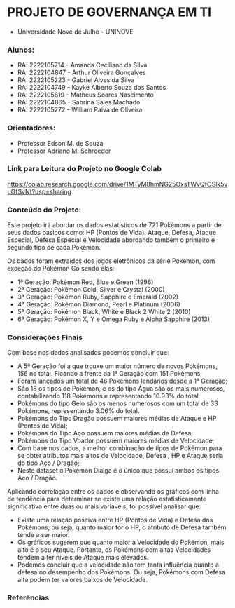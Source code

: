 # PROJETO DE GOVERNANÇA EM TI
- Universidade Nove de Julho - UNINOVE

### Alunos:
- RA: 2222105714 - Amanda Ceciliano da Silva
- RA: 2222104847 - Arthur Oliveira Gonçalves
- RA: 2222105223 - Gabriel Alves da Silva
- RA: 2222104749 - Kayke Alberto Souza dos Santos
- RA: 2222105619 - Matheus Soares Nascimento
- RA: 2222104865 - Sabrina Sales Machado
- RA: 2222105272 - William Paiva de Oliveira

### Orientadores:
- Professor Edson M. de Souza
- Professor Adriano M. Schroeder

### Link para Leitura do Projeto no Google Colab
https://colab.research.google.com/drive/1MTyM8hmNG25OxsTWvQfOSlk5vuGfSvNt?usp=sharing

### Conteúdo do Projeto:

Este projeto irá abordar os dados estatísticos de 721 Pokémons a partir de seus dados básicos como: HP (Pontos de Vida), Ataque, Defesa, Ataque Especial, Defesa Especial e Velocidade abordando também o primeiro e segundo tipo de cada Pokémon.

Os dados foram extraídos dos jogos eletrônicos da série Pokémon, com exceção do Pokémon Go sendo elas:
- 1ª Geração: Pokémon Red, Blue e Green (1996)
- 2ª Geração: Pokémon Gold, Silver e Crystal (2000)
- 3ª Geração: Pokémon Ruby, Sapphire e Emerald (2002)
- 4ª Geração: Pokémon Diamond, Pearl e Platinum (2006)
- 5ª Geração: Pokémon Black, White e Black 2 White 2 (2010)
- 6ª Geração: Pokémon X, Y e Omega Ruby e Alpha Sapphire (2013)

### Considerações Finais

Com base nos dados analisados podemos concluir que:
- A 5ª Geração foi a que trouxe um maior número de novos Pokémons, 156 no total. Ficando a frente da 1ª Geração com 151 Pokémons;
- Foram lançados um total de 46 Pokémons lendários desde a 1ª Geração;
- São 18 os tipos de Pokémon, e os do tipo Água são os mais numerosos, contabilizando 118 Pokémons e representando 10.93% do total.
- Pokémons do tipo Gelo são os menos numerosos com um total de 33 Pokémons, representando 3.06% do total.
- Pokémons do Tipo Dragão possuem maiores médias de Ataque e HP (Pontos de Vida);
- Pokémons do Tipo Aço possuem maiores médias de Defesa;
- Pokémons do Tipo Voador possuem maiores médias de Velocidade;
- Com base nos dados, a melhor combinação de tipos de Pokémon para se obter atributos mais altos de Velocidade, Defesa , HP e Ataque seria do tipo Aço / Dragão;
- Neste dataset o Pokémon Dialga é o único que possuí ambos os tipos Aço / Dragão.

Aplicando correlação entre os dados e observando os gráficos com linha de tendência para determinar se existe uma relação estatisticamente significativa entre duas ou mais variáveis, foi possível analisar que:
- Existe uma relação positiva entre HP (Pontos de Vida) e Defesa dos Pokémons, ou seja, quanto maior for o HP, o atributo de Defesa também tende a ser maior.
- Os gráficos sugerem que quanto maior a Velocidade do Pokémon, mais alto é o seu Ataque. Portanto, os Pokémons com altas Velocidades tendem a ter níveis de Ataque mais elevados.
- Podemos concluir que a velocidade não tem tanta influência quanto a defesa no desempenho dos Pokémons. Ou seja, Pokémons com Defesa alta podem ter valores baixos de Velocidade.

### Referências
